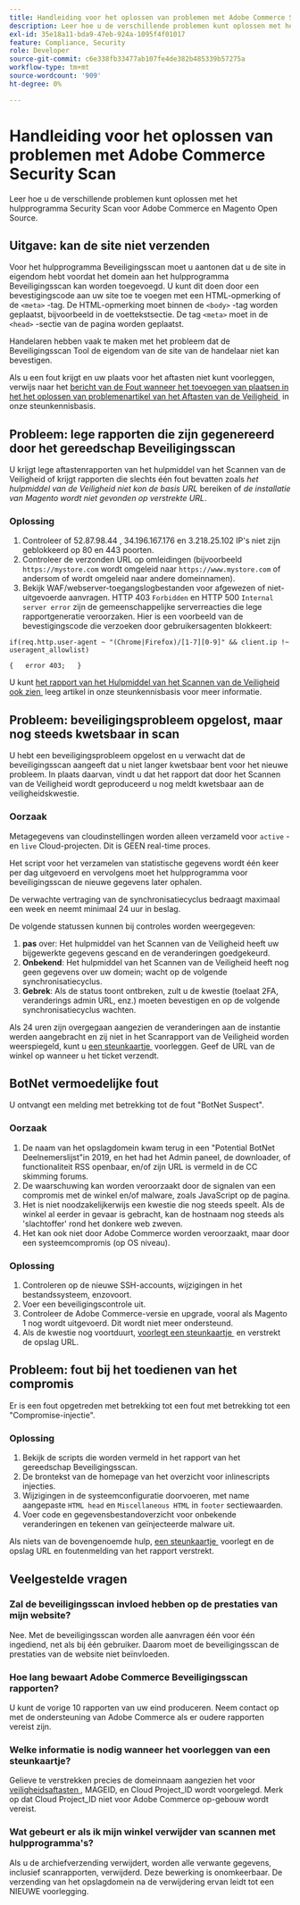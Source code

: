 ```yaml
---
title: Handleiding voor het oplossen van problemen met Adobe Commerce Security Scan
description: Leer hoe u de verschillende problemen kunt oplossen met het hulpprogramma Security Scan voor Adobe Commerce en Magento Open Source.
exl-id: 35e18a11-bda9-47eb-924a-1095f4f01017
feature: Compliance, Security
role: Developer
source-git-commit: c6e338fb33477ab107fe4de382b485339b57275a
workflow-type: tm+mt
source-wordcount: '909'
ht-degree: 0%

---
```


# Handleiding voor het oplossen van problemen met Adobe Commerce Security Scan

Leer hoe u de verschillende problemen kunt oplossen met het hulpprogramma Security Scan voor Adobe Commerce en Magento Open Source.

## Uitgave: kan de site niet verzenden

Voor het hulpprogramma Beveiligingsscan moet u aantonen dat u de site in eigendom hebt voordat het domein aan het hulpprogramma Beveiligingsscan kan worden toegevoegd. U kunt dit doen door een bevestigingscode aan uw site toe te voegen met een HTML-opmerking of de `<meta>` -tag. De HTML-opmerking moet binnen de `<body>` -tag worden geplaatst, bijvoorbeeld in de voettekstsectie. De tag `<meta>` moet in de `<head>` -sectie van de pagina worden geplaatst.

Handelaren hebben vaak te maken met het probleem dat de Beveiligingsscan Tool de eigendom van de site van de handelaar niet kan bevestigen.

Als u een fout krijgt en uw plaats voor het aftasten niet kunt voorleggen, verwijs naar het [&#x200B; bericht van de Fout wanneer het toevoegen van plaatsen in het het oplossen van problemenartikel van het Aftasten van de Veiligheid &#x200B;](/help/troubleshooting/miscellaneous/error-message-adding-site-into-security-scan.md) in onze steunkennisbasis.

## Probleem: lege rapporten die zijn gegenereerd door het gereedschap Beveiligingsscan

U krijgt lege aftastenrapporten van het hulpmiddel van het Scannen van de Veiligheid of krijgt rapporten die slechts één fout bevatten zoals *het hulpmiddel van de Veiligheid niet kon de basis URL* bereiken of *de installatie van Magento wordt niet gevonden op verstrekte URL*.

### Oplossing

1. Controleer of 52.87.98.44 , 34.196.167.176 en 3.218.25.102 IP&#39;s niet zijn geblokkeerd op 80 en 443 poorten.
1. Controleer de verzonden URL op omleidingen (bijvoorbeeld `https://mystore.com` wordt omgeleid naar `https://www.mystore.com` of andersom of wordt omgeleid naar andere domeinnamen).
1. Bekijk WAF/webserver-toegangslogbestanden voor afgewezen of niet-uitgevoerde aanvragen. HTTP 403 `Forbidden` en HTTP 500 `Internal server error` zijn de gemeenschappelijke serverreacties die lege rapportgeneratie veroorzaken. Hier is een voorbeeld van de bevestigingscode die verzoeken door gebruikersagenten blokkeert:

```code block
if(req.http.user-agent ~ "(Chrome|Firefox)/[1-7][0-9]" && client.ip !~ useragent_allowlist)

{   error 403;   }
```

U kunt [&#x200B; het rapport van het Hulpmiddel van het Scannen van de Veiligheid ook zien &#x200B;](/help/troubleshooting/miscellaneous/the-security-scan-tool-report-is-blank.md) leeg artikel in onze steunkennisbasis voor meer informatie.

## Probleem: beveiligingsprobleem opgelost, maar nog steeds kwetsbaar in scan

U hebt een beveiligingsprobleem opgelost en u verwacht dat de beveiligingsscan aangeeft dat u niet langer kwetsbaar bent voor het nieuwe probleem. In plaats daarvan, vindt u dat het rapport dat door het Scannen van de Veiligheid wordt geproduceerd u nog meldt kwetsbaar aan de veiligheidskwestie.

### Oorzaak

Metagegevens van cloudinstellingen worden alleen verzameld voor `active` - en `live` Cloud-projecten. Dit is GEEN real-time proces.

Het script voor het verzamelen van statistische gegevens wordt één keer per dag uitgevoerd en vervolgens moet het hulpprogramma voor beveiligingsscan de nieuwe gegevens later ophalen.

De verwachte vertraging van de synchronisatiecyclus bedraagt maximaal een week en neemt minimaal 24 uur in beslag.

De volgende statussen kunnen bij controles worden weergegeven:

1. **pas** over: Het hulpmiddel van het Scannen van de Veiligheid heeft uw bijgewerkte gegevens gescand en de veranderingen goedgekeurd.
1. **Onbekend**: Het hulpmiddel van het Scannen van de Veiligheid heeft nog geen gegevens over uw domein; wacht op de volgende synchronisatiecyclus.
1. **Gebrek**: Als de status toont ontbreken, zult u de kwestie (toelaat 2FA, veranderings admin URL, enz.) moeten bevestigen en op de volgende synchronisatiecyclus wachten.

Als 24 uren zijn overgegaan aangezien de veranderingen aan de instantie werden aangebracht en zij niet in het Scanrapport van de Veiligheid worden weerspiegeld, kunt u [&#x200B; een steunkaartje &#x200B;](/help/help-center-guide/help-center/magento-help-center-user-guide.md#submit-ticket) voorleggen. Geef de URL van de winkel op wanneer u het ticket verzendt.

## BotNet vermoedelijke fout

U ontvangt een melding met betrekking tot de fout &quot;BotNet Suspect&quot;.

### Oorzaak

1. De naam van het opslagdomein kwam terug in een &quot;Potential BotNet Deelnemerslijst&quot;in 2019, en het had het Admin paneel, de downloader, of functionaliteit RSS openbaar, en/of zijn URL is vermeld in de CC skimming forums.
1. De waarschuwing kan worden veroorzaakt door de signalen van een compromis met de winkel en/of malware, zoals JavaScript op de pagina.
1. Het is niet noodzakelijkerwijs een kwestie die nog steeds speelt. Als de winkel al eerder in gevaar is gebracht, kan de hostnaam nog steeds als &#39;slachtoffer&#39; rond het donkere web zweven.
1. Het kan ook niet door Adobe Commerce worden veroorzaakt, maar door een systeemcompromis (op OS niveau).

### Oplossing

1. Controleren op de nieuwe SSH-accounts, wijzigingen in het bestandssysteem, enzovoort.
1. Voer een beveiligingscontrole uit.
1. Controleer de Adobe Commerce-versie en upgrade, vooral als Magento 1 nog wordt uitgevoerd. Dit wordt niet meer ondersteund.
1. Als de kwestie nog voortduurt, [&#x200B; voorlegt een steunkaartje &#x200B;](/help/help-center-guide/help-center/magento-help-center-user-guide.md#submit-ticket) en verstrekt de opslag URL.

## Probleem: fout bij het toedienen van het compromis

Er is een fout opgetreden met betrekking tot een fout met betrekking tot een &quot;Compromise-injectie&quot;.

### Oplossing

1. Bekijk de scripts die worden vermeld in het rapport van het gereedschap Beveiligingsscan.
1. De brontekst van de homepage van het overzicht voor inlinescripts injecties.
1. Wijzigingen in de systeemconfiguratie doorvoeren, met name aangepaste `HTML head` en `Miscellaneous HTML` in `footer` sectiewaarden.
1. Voer code en gegevensbestandoverzicht voor onbekende veranderingen en tekenen van geïnjecteerde malware uit.

Als niets van de bovengenoemde hulp, [&#x200B; een steunkaartje &#x200B;](/help/help-center-guide/help-center/magento-help-center-user-guide.md#submit-ticket) voorlegt en de opslag URL en foutenmelding van het rapport verstrekt.

## Veelgestelde vragen

### Zal de beveiligingsscan invloed hebben op de prestaties van mijn website?

Nee. Met de beveiligingsscan worden alle aanvragen één voor één ingediend, net als bij één gebruiker. Daarom moet de beveiligingsscan de prestaties van de website niet beïnvloeden.

### Hoe lang bewaart Adobe Commerce Beveiligingsscan rapporten?

U kunt de vorige 10 rapporten van uw eind produceren. Neem contact op met de ondersteuning van Adobe Commerce als er oudere rapporten vereist zijn.

### Welke informatie is nodig wanneer het voorleggen van een steunkaartje?

Gelieve te verstrekken precies de domeinnaam aangezien het voor [&#x200B; veiligheidsaftasten &#x200B;](https://experienceleague.adobe.com/nl/docs/experience-cloud-kcs/kbarticles/ka-26357), MAGEID, en Cloud Project_ID wordt voorgelegd. Merk op dat Cloud Project_ID niet voor Adobe Commerce op-gebouw wordt vereist.

### Wat gebeurt er als ik mijn winkel verwijder van scannen met hulpprogramma&#39;s?

Als u de archiefverzending verwijdert, worden alle verwante gegevens, inclusief scanrapporten, verwijderd. Deze bewerking is onomkeerbaar. De verzending van het opslagdomein na de verwijdering ervan leidt tot een NIEUWE voorlegging.
